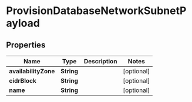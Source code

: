 

# ProvisionDatabaseNetworkSubnetPayload


## Properties

Name | Type | Description | Notes
------------ | ------------- | ------------- | -------------
**availabilityZone** | **String** |  |  [optional]
**cidrBlock** | **String** |  |  [optional]
**name** | **String** |  |  [optional]



